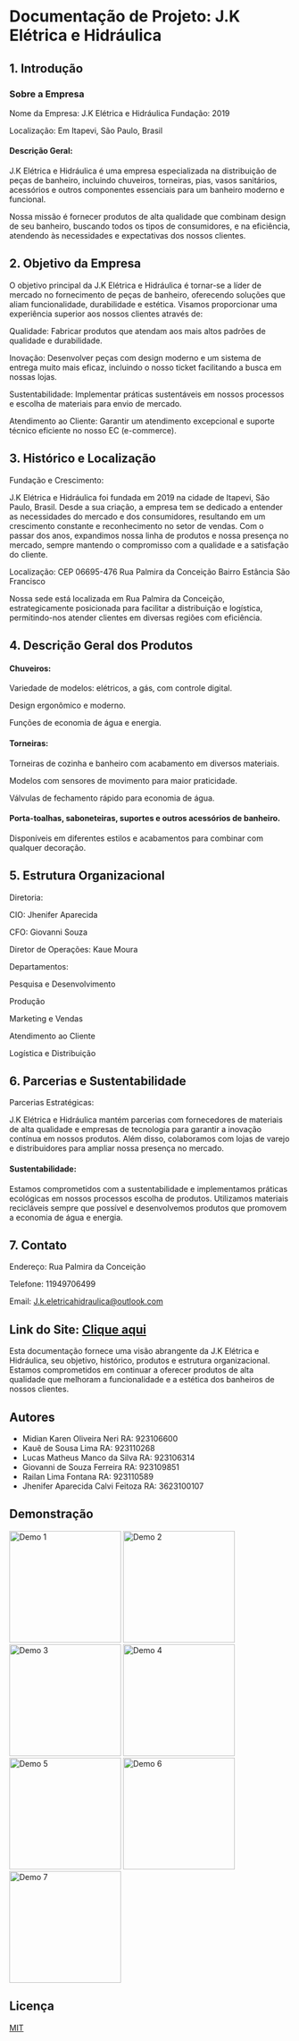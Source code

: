 
# Documentação de Projeto: J.K Elétrica e Hidráulica

## 1. Introdução
### Sobre a Empresa
Nome da Empresa: J.K Elétrica e Hidráulica
Fundação: 2019

Localização: Em Itapevi, São Paulo, Brasil

#### Descrição Geral:

J.K Elétrica e Hidráulica é uma empresa especializada na distribuição de peças de banheiro, incluindo chuveiros, torneiras, pias, vasos sanitários, acessórios e outros componentes essenciais para um banheiro moderno e funcional. 

Nossa missão é fornecer produtos de alta qualidade que combinam design de seu banheiro, buscando todos os tipos de consumidores, e na eficiência, atendendo às necessidades e expectativas dos nossos clientes.

## 2. Objetivo da Empresa
O objetivo principal da J.K Elétrica e Hidráulica é tornar-se a líder de mercado no fornecimento de peças de banheiro, oferecendo soluções que aliam funcionalidade, durabilidade e estética. Visamos proporcionar uma experiência superior aos nossos clientes através de:

Qualidade: Fabricar produtos que atendam aos mais altos padrões de qualidade e durabilidade.

Inovação: Desenvolver peças com design moderno e um sistema de entrega muito mais eficaz, incluindo o nosso ticket facilitando a busca em nossas lojas.

Sustentabilidade: Implementar práticas sustentáveis em nossos processos e escolha de materiais para envio de mercado.

Atendimento ao Cliente: Garantir um atendimento excepcional e suporte técnico eficiente no nosso EC (e-commerce).

## 3. Histórico e Localização
Fundação e Crescimento:

J.K Elétrica e Hidráulica foi fundada em 2019 na cidade de Itapevi, São Paulo, Brasil. Desde a sua criação, a empresa tem se dedicado a entender as necessidades do mercado e dos consumidores, resultando em um crescimento constante e reconhecimento no setor de vendas. Com o passar dos anos, expandimos nossa linha de produtos e nossa presença no mercado, sempre mantendo o compromisso com a qualidade e a satisfação do cliente.

Localização: CEP 06695-476
Rua Palmira da Conceição 
Bairro Estância São Francisco 

Nossa sede está localizada em Rua Palmira da Conceição, estrategicamente posicionada para facilitar a distribuição e logística, permitindo-nos atender clientes em diversas regiões com eficiência.

## 4. Descrição Geral dos Produtos
#### Chuveiros:

Variedade de modelos: elétricos, a gás, com controle digital.

Design ergonômico e moderno.

Funções de economia de água e energia.

#### Torneiras:

Torneiras de cozinha e banheiro com acabamento em diversos materiais.

Modelos com sensores de movimento para maior praticidade.

Válvulas de fechamento rápido para economia de água.

#### Porta-toalhas, saboneteiras, suportes e outros acessórios de banheiro. 
Disponíveis em diferentes estilos e acabamentos para combinar com qualquer decoração.

## 5. Estrutura Organizacional
Diretoria:

CIO: Jhenifer Aparecida 

CFO: Giovanni Souza 

Diretor de Operações: Kaue Moura

Departamentos:

Pesquisa e Desenvolvimento

Produção

Marketing e Vendas

Atendimento ao Cliente

Logística e Distribuição

## 6. Parcerias e Sustentabilidade
Parcerias Estratégicas:

J.K Elétrica e Hidráulica mantém parcerias com fornecedores de materiais de alta qualidade e empresas de tecnologia para garantir a inovação contínua em nossos produtos. Além disso, colaboramos com lojas de varejo e distribuidores para ampliar nossa presença no mercado.

#### Sustentabilidade:

Estamos comprometidos com a sustentabilidade e implementamos práticas ecológicas em nossos processos escolha de produtos. Utilizamos materiais recicláveis sempre que possível e desenvolvemos produtos que promovem a economia de água e energia.

## 7. Contato
Endereço: Rua Palmira da Conceição

Telefone: 11949706499

Email: J.k.eletricahidraulica@outlook.com

## Link do Site: [Clique aqui](https://lmaverick.github.io/Delivery-Tools/)

Esta documentação fornece uma visão abrangente da J.K Elétrica e Hidráulica, seu objetivo, histórico, produtos e estrutura organizacional. Estamos comprometidos em continuar a oferecer produtos de alta qualidade que melhoram a funcionalidade e a estética dos banheiros de nossos clientes.


## Autores

- Midian Karen Oliveira Neri RA: 923106600
- Kauê de Sousa Lima RA: 923110268
- Lucas Matheus Manco da Silva RA: 923106314
- Giovanni de Souza Ferreira RA: 923109851
- Railan Lima Fontana RA: 923110589
- Jhenifer Aparecida Calvi Feitoza RA: 3623100107




## Demonstração
<img src="demo/demo-1.png" alt="Demo 1" width="200" height="200">
<img src="demo/demo-2.png" alt="Demo 2" width="200" height="200">
<img src="demo/demo-3.png" alt="Demo 3" width="200" height="200">
<img src="demo/demo-4.png" alt="Demo 4" width="200" height="200">
<img src="demo/demo-5.png" alt="Demo 5" width="200" height="200">
<img src="demo/demo-6.png" alt="Demo 6" width="200" height="200">
<img src="demo/demo-7.png" alt="Demo 7" width="200" height="200">


## Licença

[MIT](https://choosealicense.com/licenses/mit/)

